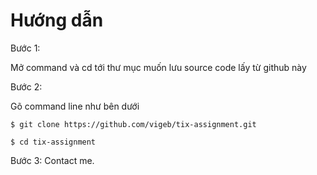 # Hướng dẫn

Bước 1:

Mở command và cd tới thư mục muốn lưu source code lấy từ github này

Bước 2:

Gõ command line như bên dưới

```
$ git clone https://github.com/vigeb/tix-assignment.git
```

```
$ cd tix-assignment
```

Bước 3: Contact me.

